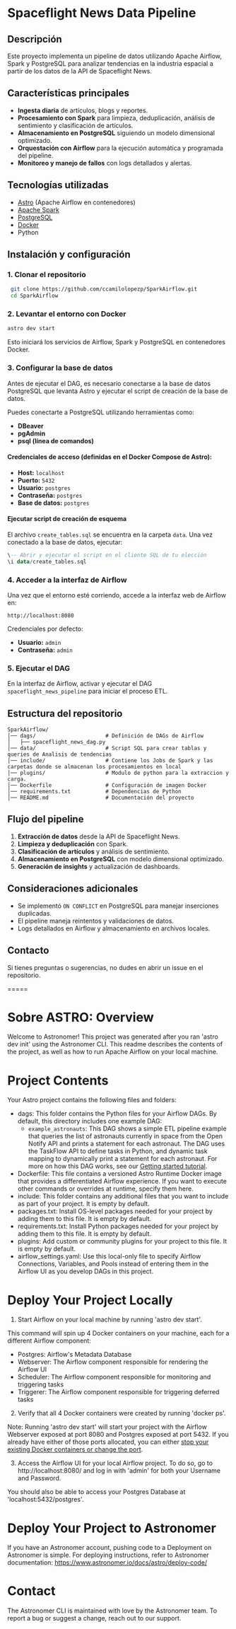 # Spaceflight News Data Pipeline

## Descripción
Este proyecto implementa un pipeline de datos utilizando Apache Airflow, Spark y PostgreSQL para analizar tendencias en la industria espacial a partir de los datos de la API de Spaceflight News.

## Características principales
- **Ingesta diaria** de artículos, blogs y reportes.
- **Procesamiento con Spark** para limpieza, deduplicación, análisis de sentimiento y clasificación de artículos.
- **Almacenamiento en PostgreSQL** siguiendo un modelo dimensional optimizado.
- **Orquestación con Airflow** para la ejecución automática y programada del pipeline.
- **Monitoreo y manejo de fallos** con logs detallados y alertas.

## Tecnologías utilizadas
- [Astro](https://docs.astronomer.io/) (Apache Airflow en contenedores)
- [Apache Spark](https://spark.apache.org/)
- [PostgreSQL](https://www.postgresql.org/)
- [Docker](https://www.docker.com/)
- Python

## Instalación y configuración
### 1. Clonar el repositorio
```bash
 git clone https://github.com/ccamilolopezp/SparkAirflow.git
 cd SparkAirflow
```

### 2. Levantar el entorno con Docker
```bash
astro dev start
```
Esto iniciará los servicios de Airflow, Spark y PostgreSQL en contenedores Docker.

### 3. Configurar la base de datos
Antes de ejecutar el DAG, es necesario conectarse a la base de datos PostgreSQL que levanta Astro y ejecutar el script de creación de la base de datos.

Puedes conectarte a PostgreSQL utilizando herramientas como:
- **DBeaver**
- **pgAdmin**
- **psql (línea de comandos)**

#### Credenciales de acceso (definidas en el Docker Compose de Astro):
- **Host:** `localhost`
- **Puerto:** `5432`
- **Usuario:** `postgres`
- **Contraseña:** `postgres`
- **Base de datos:** `postgres`

#### Ejecutar script de creación de esquema
El archivo `create_tables.sql` se encuentra en la carpeta `data`. Una vez conectado a la base de datos, ejecutar:
```sql
\-- Abrir y ejecutar el script en el cliente SQL de tu elección
\i data/create_tables.sql
```

### 4. Acceder a la interfaz de Airflow
Una vez que el entorno esté corriendo, accede a la interfaz web de Airflow en:
```
http://localhost:8080
```
Credenciales por defecto:
- **Usuario:** `admin`
- **Contraseña:** `admin`

### 5. Ejecutar el DAG
En la interfaz de Airflow, activar y ejecutar el DAG `spaceflight_news_pipeline` para iniciar el proceso ETL.

## Estructura del repositorio
```
SparkAirflow/
│── dags/                      # Definición de DAGs de Airflow
│   ├── spaceflight_news_dag.py
│── data/                      # Script SQL para crear tablas y queries de Analisis de tendencias
│── include/                   # Contiene los Jobs de Spark y las carpetas donde se almacenan los procesamientos en local
│── plugins/                   # Modulo de python para la extraccion y carga.
│── Dockerfile                 # Configuración de imagen Docker
│── requirements.txt           # Dependencias de Python
│── README.md                  # Documentación del proyecto
```

## Flujo del pipeline
1. **Extracción de datos** desde la API de Spaceflight News.
2. **Limpieza y deduplicación** con Spark.
3. **Clasificación de artículos** y análisis de sentimiento.
4. **Almacenamiento en PostgreSQL** con modelo dimensional optimizado.
5. **Generación de insights** y actualización de dashboards.

## Consideraciones adicionales
- Se implementó `ON CONFLICT` en PostgreSQL para manejar inserciones duplicadas.
- El pipeline maneja reintentos y validaciones de datos.
- Logs detallados en Airflow y almacenamiento en archivos locales.

## Contacto
Si tienes preguntas o sugerencias, no dudes en abrir un issue en el repositorio.

=====

Sobre ASTRO: Overview
========

Welcome to Astronomer! This project was generated after you ran 'astro dev init' using the Astronomer CLI. This readme describes the contents of the project, as well as how to run Apache Airflow on your local machine.

Project Contents
================

Your Astro project contains the following files and folders:

- dags: This folder contains the Python files for your Airflow DAGs. By default, this directory includes one example DAG:
    - `example_astronauts`: This DAG shows a simple ETL pipeline example that queries the list of astronauts currently in space from the Open Notify API and prints a statement for each astronaut. The DAG uses the TaskFlow API to define tasks in Python, and dynamic task mapping to dynamically print a statement for each astronaut. For more on how this DAG works, see our [Getting started tutorial](https://www.astronomer.io/docs/learn/get-started-with-airflow).
- Dockerfile: This file contains a versioned Astro Runtime Docker image that provides a differentiated Airflow experience. If you want to execute other commands or overrides at runtime, specify them here.
- include: This folder contains any additional files that you want to include as part of your project. It is empty by default.
- packages.txt: Install OS-level packages needed for your project by adding them to this file. It is empty by default.
- requirements.txt: Install Python packages needed for your project by adding them to this file. It is empty by default.
- plugins: Add custom or community plugins for your project to this file. It is empty by default.
- airflow_settings.yaml: Use this local-only file to specify Airflow Connections, Variables, and Pools instead of entering them in the Airflow UI as you develop DAGs in this project.

Deploy Your Project Locally
===========================

1. Start Airflow on your local machine by running 'astro dev start'.

This command will spin up 4 Docker containers on your machine, each for a different Airflow component:

- Postgres: Airflow's Metadata Database
- Webserver: The Airflow component responsible for rendering the Airflow UI
- Scheduler: The Airflow component responsible for monitoring and triggering tasks
- Triggerer: The Airflow component responsible for triggering deferred tasks

2. Verify that all 4 Docker containers were created by running 'docker ps'.

Note: Running 'astro dev start' will start your project with the Airflow Webserver exposed at port 8080 and Postgres exposed at port 5432. If you already have either of those ports allocated, you can either [stop your existing Docker containers or change the port](https://www.astronomer.io/docs/astro/cli/troubleshoot-locally#ports-are-not-available-for-my-local-airflow-webserver).

3. Access the Airflow UI for your local Airflow project. To do so, go to http://localhost:8080/ and log in with 'admin' for both your Username and Password.

You should also be able to access your Postgres Database at 'localhost:5432/postgres'.

Deploy Your Project to Astronomer
=================================

If you have an Astronomer account, pushing code to a Deployment on Astronomer is simple. For deploying instructions, refer to Astronomer documentation: https://www.astronomer.io/docs/astro/deploy-code/

Contact
=======

The Astronomer CLI is maintained with love by the Astronomer team. To report a bug or suggest a change, reach out to our support.
